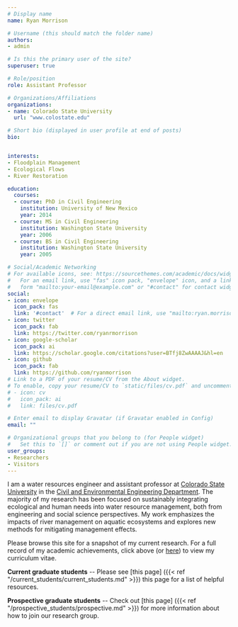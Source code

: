 ```yaml
---
# Display name
name: Ryan Morrison

# Username (this should match the folder name)
authors:
- admin

# Is this the primary user of the site?
superuser: true

# Role/position
role: Assistant Professor

# Organizations/Affiliations
organizations:
- name: Colorado State University
  url: "www.colostate.edu"

# Short bio (displayed in user profile at end of posts)
bio:


interests:
- Floodplain Management
- Ecological Flows
- River Restoration

education:
  courses:
  - course: PhD in Civil Engineering
    institution: University of New Mexico
    year: 2014
  - course: MS in Civil Engineering
    institution: Washington State University
    year: 2006
  - course: BS in Civil Engineering
    institution: Washington State University
    year: 2005

# Social/Academic Networking
# For available icons, see: https://sourcethemes.com/academic/docs/widgets/#icons
#   For an email link, use "fas" icon pack, "envelope" icon, and a link in the
#   form "mailto:your-email@example.com" or "#contact" for contact widget.
social:
- icon: envelope
  icon_pack: fas
  link: '#contact'  # For a direct email link, use "mailto:ryan.morrison@colostate.edu".
- icon: twitter
  icon_pack: fab
  link: https://twitter.com/ryanrmorrison
- icon: google-scholar
  icon_pack: ai
  link: https://scholar.google.com/citations?user=BTfj8ZwAAAAJ&hl=en
- icon: github
  icon_pack: fab
  link: https://github.com/ryanmorrison
# Link to a PDF of your resume/CV from the About widget.
# To enable, copy your resume/CV to `static/files/cv.pdf` and uncomment the lines below.  
# - icon: cv
#   icon_pack: ai
#   link: files/cv.pdf

# Enter email to display Gravatar (if Gravatar enabled in Config)
email: ""

# Organizational groups that you belong to (for People widget)
#   Set this to `[]` or comment out if you are not using People widget.  
user_groups:
- Researchers
- Visitors
---
```


I am a water resources engineer and assistant professor at [Colorado State University](https://www.colostate.edu) in the [Civil and Environmental Engineering Department](https://www.engr.colostate.edu/ce/). The majority of my research has been focused on sustainably integrating ecological and human needs into water resource management, both from engineering and social science perspectives. My work emphasizes the impacts of river management on aquatic ecosystems and explores new methods for mitigating management effects.

Please browse this site for a snapshot of my current research. For a full record of my academic achievements, click above (or [here](static/files/cv.pdf)) to view my curriculum vitae.

**Current graduate students** -- Please see [this page] ({{< ref "/current_students/current_students.md" >}}) this page for a list of helpful resources.

**Prospective graduate students** -- Check out [this page] ({{< ref "/prospective_students/prospective.md" >}}) for more information about how to join our research group.
